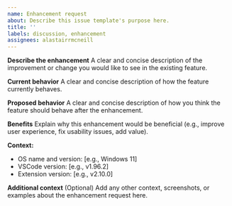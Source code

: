 ```yaml
---
name: Enhancement request
about: Describe this issue template's purpose here.
title: ''
labels: discussion, enhancement
assignees: alastairrmcneill
---
```


**Describe the enhancement**
A clear and concise description of the improvement or change you would like to see in the existing feature.

**Current behavior**
A clear and concise description of how the feature currently behaves.

**Proposed behavior**
A clear and concise description of how you think the feature should behave after the enhancement.

**Benefits**
Explain why this enhancement would be beneficial (e.g., improve user experience, fix usability issues, add value).

**Context:**

- OS name and version: [e.g., Windows 11]
- VSCode version: [e.g., v1.96.2]
- Extension version: [e.g., v2.10.0]

**Additional context** (Optional)
Add any other context, screenshots, or examples about the enhancement request here.
